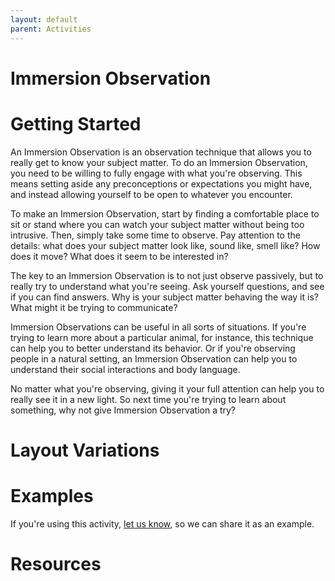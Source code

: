```yaml
---
layout: default
parent: Activities
---
```


# Immersion Observation

# Getting Started

An Immersion Observation is an observation technique that allows you to really get to know your subject matter. To do an Immersion Observation, you need to be willing to fully engage with what you're observing. This means setting aside any preconceptions or expectations you might have, and instead allowing yourself to be open to whatever you encounter.

To make an Immersion Observation, start by finding a comfortable place to sit or stand where you can watch your subject matter without being too intrusive. Then, simply take some time to observe. Pay attention to the details: what does your subject matter look like, sound like, smell like? How does it move? What does it seem to be interested in?

The key to an Immersion Observation is to not just observe passively, but to really try to understand what you're seeing. Ask yourself questions, and see if you can find answers. Why is your subject matter behaving the way it is? What might it be trying to communicate?

Immersion Observations can be useful in all sorts of situations. If you're trying to learn more about a particular animal, for instance, this technique can help you to better understand its behavior. Or if you're observing people in a natural setting, an Immersion Observation can help you to understand their social interactions and body language.

No matter what you're observing, giving it your full attention can help you to really see it in a new light. So next time you're trying to learn about something, why not give Immersion Observation a try?

# Layout Variations

# Examples
If you're using this activity, [let us know](https://github.com/Standards-and-Practices/structured-rapid-development/issues/new?assignees=&labels=documentation&template=example-submission.md&title=Example+of+%5Byour+pattern+here%5D), so we can share it as an example.

# Resources